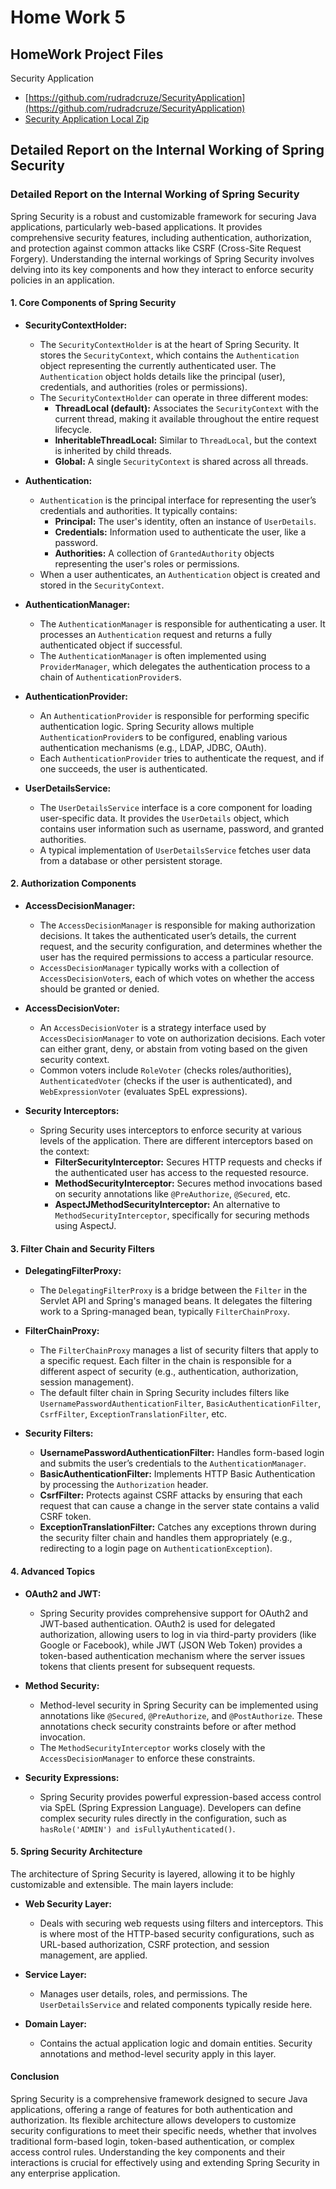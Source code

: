 # Home Work 5

## HomeWork Project Files

Security Application

-   [https://github.com/rudradcruze/SecurityApplication](https://github.com/rudradcruze/SecurityApplication)
-   [Security Application Local Zip](./SecurityApplication.zip)

## Detailed Report on the Internal Working of Spring Security

### Detailed Report on the Internal Working of Spring Security

Spring Security is a robust and customizable framework for securing Java applications, particularly web-based applications. It provides comprehensive security features, including authentication, authorization, and protection against common attacks like CSRF (Cross-Site Request Forgery). Understanding the internal workings of Spring Security involves delving into its key components and how they interact to enforce security policies in an application.

#### 1. **Core Components of Spring Security**

-   **SecurityContextHolder:**

    -   The `SecurityContextHolder` is at the heart of Spring Security. It stores the `SecurityContext`, which contains the `Authentication` object representing the currently authenticated user. The `Authentication` object holds details like the principal (user), credentials, and authorities (roles or permissions).
    -   The `SecurityContextHolder` can operate in three different modes:
        -   **ThreadLocal (default):** Associates the `SecurityContext` with the current thread, making it available throughout the entire request lifecycle.
        -   **InheritableThreadLocal:** Similar to `ThreadLocal`, but the context is inherited by child threads.
        -   **Global:** A single `SecurityContext` is shared across all threads.

-   **Authentication:**

    -   `Authentication` is the principal interface for representing the user’s credentials and authorities. It typically contains:
        -   **Principal:** The user's identity, often an instance of `UserDetails`.
        -   **Credentials:** Information used to authenticate the user, like a password.
        -   **Authorities:** A collection of `GrantedAuthority` objects representing the user's roles or permissions.
    -   When a user authenticates, an `Authentication` object is created and stored in the `SecurityContext`.

-   **AuthenticationManager:**

    -   The `AuthenticationManager` is responsible for authenticating a user. It processes an `Authentication` request and returns a fully authenticated object if successful.
    -   The `AuthenticationManager` is often implemented using `ProviderManager`, which delegates the authentication process to a chain of `AuthenticationProvider`s.

-   **AuthenticationProvider:**

    -   An `AuthenticationProvider` is responsible for performing specific authentication logic. Spring Security allows multiple `AuthenticationProvider`s to be configured, enabling various authentication mechanisms (e.g., LDAP, JDBC, OAuth).
    -   Each `AuthenticationProvider` tries to authenticate the request, and if one succeeds, the user is authenticated.

-   **UserDetailsService:**
    -   The `UserDetailsService` interface is a core component for loading user-specific data. It provides the `UserDetails` object, which contains user information such as username, password, and granted authorities.
    -   A typical implementation of `UserDetailsService` fetches user data from a database or other persistent storage.

#### 2. **Authorization Components**

-   **AccessDecisionManager:**

    -   The `AccessDecisionManager` is responsible for making authorization decisions. It takes the authenticated user’s details, the current request, and the security configuration, and determines whether the user has the required permissions to access a particular resource.
    -   `AccessDecisionManager` typically works with a collection of `AccessDecisionVoter`s, each of which votes on whether the access should be granted or denied.

-   **AccessDecisionVoter:**

    -   An `AccessDecisionVoter` is a strategy interface used by `AccessDecisionManager` to vote on authorization decisions. Each voter can either grant, deny, or abstain from voting based on the given security context.
    -   Common voters include `RoleVoter` (checks roles/authorities), `AuthenticatedVoter` (checks if the user is authenticated), and `WebExpressionVoter` (evaluates SpEL expressions).

-   **Security Interceptors:**
    -   Spring Security uses interceptors to enforce security at various levels of the application. There are different interceptors based on the context:
        -   **FilterSecurityInterceptor:** Secures HTTP requests and checks if the authenticated user has access to the requested resource.
        -   **MethodSecurityInterceptor:** Secures method invocations based on security annotations like `@PreAuthorize`, `@Secured`, etc.
        -   **AspectJMethodSecurityInterceptor:** An alternative to `MethodSecurityInterceptor`, specifically for securing methods using AspectJ.

#### 3. **Filter Chain and Security Filters**

-   **DelegatingFilterProxy:**

    -   The `DelegatingFilterProxy` is a bridge between the `Filter` in the Servlet API and Spring's managed beans. It delegates the filtering work to a Spring-managed bean, typically `FilterChainProxy`.

-   **FilterChainProxy:**

    -   The `FilterChainProxy` manages a list of security filters that apply to a specific request. Each filter in the chain is responsible for a different aspect of security (e.g., authentication, authorization, session management).
    -   The default filter chain in Spring Security includes filters like `UsernamePasswordAuthenticationFilter`, `BasicAuthenticationFilter`, `CsrfFilter`, `ExceptionTranslationFilter`, etc.

-   **Security Filters:**
    -   **UsernamePasswordAuthenticationFilter:** Handles form-based login and submits the user’s credentials to the `AuthenticationManager`.
    -   **BasicAuthenticationFilter:** Implements HTTP Basic Authentication by processing the `Authorization` header.
    -   **CsrfFilter:** Protects against CSRF attacks by ensuring that each request that can cause a change in the server state contains a valid CSRF token.
    -   **ExceptionTranslationFilter:** Catches any exceptions thrown during the security filter chain and handles them appropriately (e.g., redirecting to a login page on `AuthenticationException`).

#### 4. **Advanced Topics**

-   **OAuth2 and JWT:**

    -   Spring Security provides comprehensive support for OAuth2 and JWT-based authentication. OAuth2 is used for delegated authorization, allowing users to log in via third-party providers (like Google or Facebook), while JWT (JSON Web Token) provides a token-based authentication mechanism where the server issues tokens that clients present for subsequent requests.

-   **Method Security:**

    -   Method-level security in Spring Security can be implemented using annotations like `@Secured`, `@PreAuthorize`, and `@PostAuthorize`. These annotations check security constraints before or after method invocation.
    -   The `MethodSecurityInterceptor` works closely with the `AccessDecisionManager` to enforce these constraints.

-   **Security Expressions:**
    -   Spring Security provides powerful expression-based access control via SpEL (Spring Expression Language). Developers can define complex security rules directly in the configuration, such as `hasRole('ADMIN') and isFullyAuthenticated()`.

#### 5. **Spring Security Architecture**

The architecture of Spring Security is layered, allowing it to be highly customizable and extensible. The main layers include:

-   **Web Security Layer:**

    -   Deals with securing web requests using filters and interceptors. This is where most of the HTTP-based security configurations, such as URL-based authorization, CSRF protection, and session management, are applied.

-   **Service Layer:**

    -   Manages user details, roles, and permissions. The `UserDetailsService` and related components typically reside here.

-   **Domain Layer:**
    -   Contains the actual application logic and domain entities. Security annotations and method-level security apply in this layer.

#### Conclusion

Spring Security is a comprehensive framework designed to secure Java applications, offering a range of features for both authentication and authorization. Its flexible architecture allows developers to customize security configurations to meet their specific needs, whether that involves traditional form-based login, token-based authentication, or complex access control rules. Understanding the key components and their interactions is crucial for effectively using and extending Spring Security in any enterprise application.
